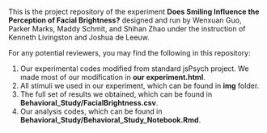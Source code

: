 This is the project repository of the experiment **Does Smiling Influence the Perception of Facial Brightness?**
designed and run by Wenxuan Guo, Parker Marks, Maddy Schmit, and Shihan Zhao under the instruction of Kenneth Livingston
and Joshua de Leeuw.

For any potential reviewers, you may find the following in this repository:

1. Our experimental codes modified from standard jsPsych project. We made most of our modification in **our experiment.html**.
2. All stimuli we used in our experiment, which can be found in **img** folder.
3. The full set of results we obtained, which can be found in **Behavioral_Study/FacialBrightness.csv**.
4. Our analysis codes, which can be found in **Behavioral_Study/Behavioral_Study_Notebook.Rmd**.
